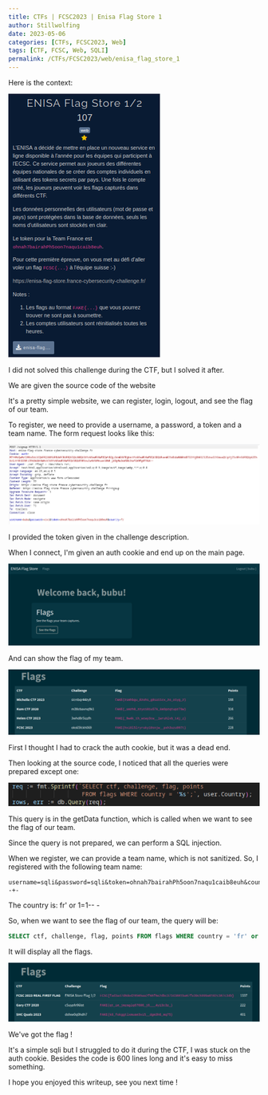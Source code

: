 ```yaml
---
title: CTFs | FCSC2023 | Enisa Flag Store 1
author: Stillwolfing
date: 2023-05-06
categories: [CTFs, FCSC2023, Web]
tags: [CTF, FCSC, Web, SQLI]
permalink: /CTFs/FCSC2023/web/enisa_flag_store_1
---
```


Here is the context:

![context](/assets/img/CTFs/FCSC2023/web/enisa_flag_store_1/context.png)

I did not solved this challenge during the CTF, but I solved it after.

We are given the source code of the website

It's a pretty simple website, we can register, login, logout, and see the flag of our team.

To register, we need to provide a username, a password, a token and a team name. The form request looks like this:

![form](/assets/img/CTFs/FCSC2023/web/enisa_flag_store_1/form.png)

I provided the token given in the challenge description.

When I connect, I'm given an auth cookie and end up on the main page.

![main_connected](/assets/img/CTFs/FCSC2023/web/enisa_flag_store_1/main_connected.png)

And can show the flag of my team.

![flag_page](/assets/img/CTFs/FCSC2023/web/enisa_flag_store_1/flag_page.png)

First I thought I had to crack the auth cookie, but it was a dead end.

Then looking at the source code, I noticed that all the queries were prepared except one:

![query](/assets/img/CTFs/FCSC2023/web/enisa_flag_store_1/query.png)

This query is in the getData function, which is called when we want to see the flag of our team.

Since the query is not prepared, we can perform a SQL injection.

When we register, we can provide a team name, which is not sanitized. So, I registered with the following team name:

```
username=sqli&password=sqli&token=ohnah7bairahPh5oon7naqu1caib8euh&country=fr'+or+1%3d1--+-
```

The country is: fr' or 1=1-- -

So, when we want to see the flag of our team, the query will be:

```sql
SELECT ctf, challenge, flag, points FROM flags WHERE country = 'fr' or 1=1-- -
```

It will display all the flags.

![flag](/assets/img/CTFs/FCSC2023/web/enisa_flag_store_1/flag.png)

We've got the flag !

It's a simple sqli but I struggled to do it during the CTF, I was stuck on the auth cookie. Besides the code is 600 lines long and it's easy to miss something.

I hope you enjoyed this writeup, see you next time !
